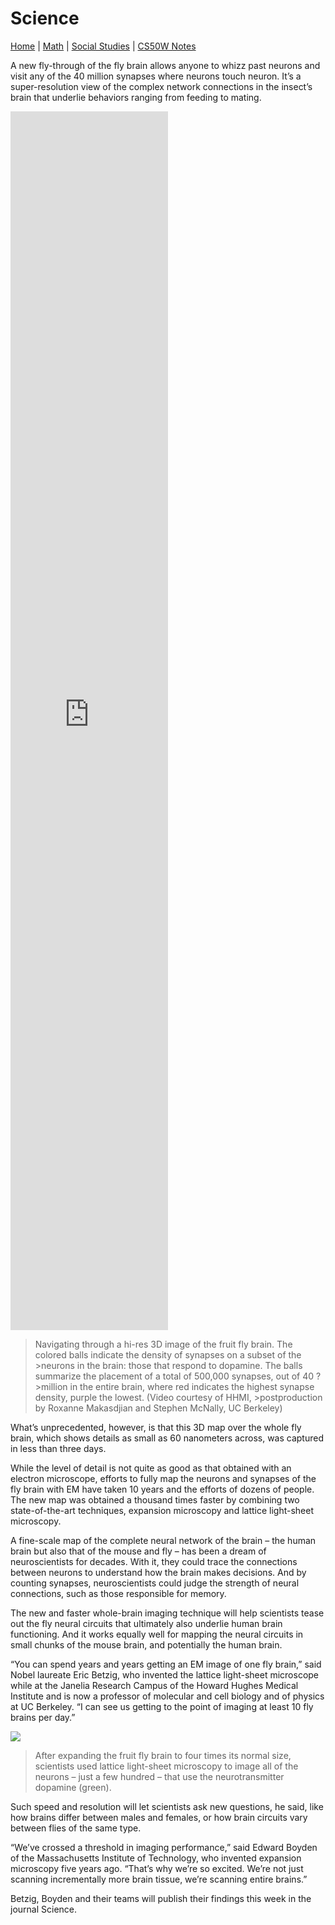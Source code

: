 # Science

[Home](./README.md) | [Math](./file2.md) | [Social Studies](./file3.md) | [CS50W Notes](./templates/flask-notes.html)

A new fly-through of the fly brain allows anyone to whizz past neurons and visit any of the 40 million synapses where neurons touch neuron. It’s a super-resolution view of the complex network connections in the insect’s brain that underlie behaviors ranging from feeding to mating.
<iframe width="50%" height="50%" src="https://www.youtube.com/embed/RDExr3oFeLo" frameborder="0" allow="accelerometer; autoplay; encrypted-media; gyroscope; picture-in-picture" allowfullscreen></iframe>

>Navigating through a hi-res 3D image of the fruit fly brain. The colored balls indicate the density of synapses on a subset of the >neurons in the brain: those that respond to dopamine. The balls summarize the placement of a total of 500,000 synapses, out of 40 ?>million in the entire brain, where red indicates the highest synapse density, purple the lowest. (Video courtesy of HHMI, >postproduction by Roxanne Makasdjian and Stephen McNally, UC Berkeley)

What’s unprecedented, however, is that this 3D map over the whole fly brain, which shows details as small as 60 nanometers across, was captured in less than three days.

While the level of detail is not quite as good as that obtained with an electron microscope, efforts to fully map the neurons and synapses of the fly brain with EM have taken 10 years and the efforts of dozens of people. The new map was obtained a thousand times faster by combining two state-of-the-art techniques, expansion microscopy and lattice light-sheet microscopy.

A fine-scale map of the complete neural network of the brain – the human brain but also that of the mouse and fly – has been a dream of neuroscientists for decades. With it, they could trace the connections between neurons to understand how the brain makes decisions. And by counting synapses, neuroscientists could judge the strength of neural connections, such as those responsible for memory.

The new and faster whole-brain imaging technique will help scientists tease out the fly neural circuits that ultimately also underlie human brain functioning. And it works equally well for mapping the neural circuits in small chunks of the mouse brain, and potentially the human brain.

“You can spend years and years getting an EM image of one fly brain,” said Nobel laureate Eric Betzig, who invented the lattice light-sheet microscope while at the Janelia Research Campus of the Howard Hughes Medical Institute and is now a professor of molecular and cell biology and of physics at UC Berkeley. “I can see us getting to the point of imaging at least 10 fly brains per day.”

![](https://news.berkeley.edu/wp-content/uploads/2019/01/expanded-brain750.jpg)

>After expanding the fruit fly brain to four times its normal size, scientists used lattice light-sheet microscopy to image all of the neurons – just a few hundred – that use the neurotransmitter dopamine (green).

Such speed and resolution will let scientists ask new questions, he said, like how brains differ between males and females, or how brain circuits vary between flies of the same type.

“We’ve crossed a threshold in imaging performance,” said Edward Boyden of the Massachusetts Institute of Technology, who invented expansion microscopy five years ago. “That’s why we’re so excited. We’re not just scanning incrementally more brain tissue, we’re scanning entire brains.”

Betzig, Boyden and their teams will publish their findings this week in the journal Science.
